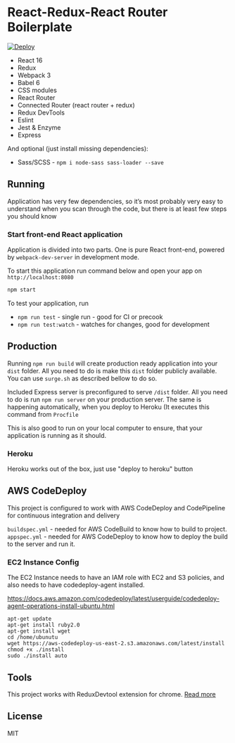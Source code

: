 # React-Redux-React Router Boilerplate

[![Deploy](https://www.herokucdn.com/deploy/button.svg)](https://heroku.com/deploy)

* React 16
* Redux
* Webpack 3
* Babel 6
* CSS modules
* React Router
* Connected Router (react router + redux)
* Redux DevTools
* Eslint
* Jest & Enzyme
* Express

And optional (just install missing dependencies):

* Sass/SCSS - `npm i node-sass sass-loader --save`

## Running
Application has very few dependencies, so it’s most probably very easy to understand when you scan through the code, but there is at least few steps you should know

### Start front-end React application
Application is divided into two parts. One is pure React front-end, powered by `webpack-dev-server` in development mode.

To start this application run command below and open your app on `http://localhost:8080`

```javascript
npm start
```

To test your application, run

* `npm run test` - single run - good for CI or precook
* `npm run test:watch` - watches for changes, good for development


## Production

Running `npm run build` will create production ready application into your `dist` folder. All you need to do is make this `dist` folder publicly available. You can use `surge.sh` as described bellow to do so.

Included Express server is preconfigured to serve `/dist` folder. All you need to do is run `npm run server` on your production server. The same is happening automatically, when you deploy to Heroku (It executes this command from `Procfile`

This is also good to run on your local computer to ensure, that your application is running as it should.

### Heroku

Heroku works out of the box, just use "deploy to heroku" button

## AWS CodeDeploy

This project is configured to work with AWS CodeDeploy and CodePipeline for continuous integration and delivery

`buildspec.yml` - needed for AWS CodeBuild to know how to build to project.
`appspec.yml` - needed for AWS CodeDeploy to know how to deploy the build to the server and run it.

### EC2 Instance Config

The EC2 Instance needs to have an IAM role with EC2 and S3 policies, and also needs to have codedeploy-agent installed.

https://docs.aws.amazon.com/codedeploy/latest/userguide/codedeploy-agent-operations-install-ubuntu.html

```
apt-get update
apt-get install ruby2.0
apt-get install wget
cd /home/ubunutu
wget https://aws-codedeploy-us-east-2.s3.amazonaws.com/latest/install
chmod +x ./install
sudo ./install auto
```

## Tools
This project works with ReduxDevtool extension for chrome. [Read more](https://github.com/zalmoxisus/redux-devtools-extension)

## License
MIT
